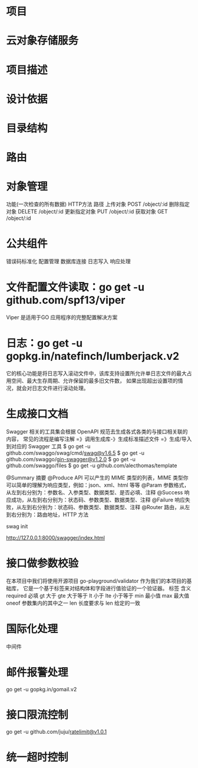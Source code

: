 # 项目
# ****云对象存储服务****

# 项目描述
<!-- 实现云数据上传下载 -->

# 设计依据
<!-- 根据检查号从数据库查询数据实现上传下载 -->

# 目录结构
<!-- 
configs：配置文件。
docs：文档集合。
global：全局变量。
internal：内部模块。
dao：数据访问层（Database Access Object），所有与数据相关的操作都会在 dao 层进行，例如 MySQL、ElasticSearch 等。
middleware：HTTP 中间件。
model：模型层，用于存放 model 对象。
routers：路由相关逻辑处理。
service：项目核心业务逻辑。
pkg：项目相关的模块包。
storage：项目生成的临时文件。
scripts：各类构建，安装，分析等操作的脚本。
third_party：第三方的资源工具，例如 Swagger UI。 
-->
# 路由
<!-- 在 RESTful API 中 HTTP 方法对应的行为动作分别如下：

GET：读取/检索动作。
POST：新增/新建动作。
PUT：更新动作，用于更新一个完整的资源，要求为幂等。
PATCH：更新动作，用于更新某一个资源的一个组成部分，也就是只需要更新该资源的某一项，就应该使用 PATCH 而不是 PUT，可以不幂等。
DELETE：删除动作。 -->

# 对象管理
功能(一次检查的所有数据)	       HTTP方法       路径
上传对象	                      POST	        /object/:id
删除指定对象	                   DELETE	     /object/:id
更新指定对象	                   PUT	         /object/:id
获取对象                           GET	         /object/:id

# 公共组件
错误码标准化
配置管理
数据库连接
日志写入
响应处理

# 文件配置文件读取：go get -u github.com/spf13/viper
Viper 是适用于GO 应用程序的完整配置解决方案

# 日志：go get -u gopkg.in/natefinch/lumberjack.v2
它的核心功能是将日志写入滚动文件中，该库支持设置所允许单日志文件的最大占用空间、最大生存周期、允许保留的最多旧文件数，
如果出现超出设置项的情况，就会对日志文件进行滚动处理。

# 生成接口文档
Swagger 相关的工具集会根据 OpenAPI 规范去生成各式各类的与接口相关联的内容，
常见的流程是编写注解 =》调用生成库-》生成标准描述文件 =》生成/导入到对应的 Swagger 工具
$ go get -u github.com/swaggo/swag/cmd/swag@v1.6.5
$ go get -u github.com/swaggo/gin-swagger@v1.2.0 
$ go get -u github.com/swaggo/files
$ go get -u github.com/alecthomas/template

@Summary	摘要
@Produce	API 可以产生的 MIME 类型的列表，MIME 类型你可以简单的理解为响应类型，例如：json、xml、html 等等
@Param	参数格式，从左到右分别为：参数名、入参类型、数据类型、是否必填、注释
@Success	响应成功，从左到右分别为：状态码、参数类型、数据类型、注释
@Failure	响应失败，从左到右分别为：状态码、参数类型、数据类型、注释
@Router	路由，从左到右分别为：路由地址，HTTP 方法

swag init

http://127.0.0.1:8000/swagger/index.html

# 接口做参数校验
在本项目中我们将使用开源项目 go-playground/validator 作为我们的本项目的基础库，
它是一个基于标签来对结构体和字段进行值验证的一个验证器。
标签	含义
required	必填
gt	大于
gte	大于等于
lt	小于
lte	小于等于
min	最小值
max	最大值
oneof	参数集内的其中之一
len	长度要求与 len 给定的一致

# 国际化处理
中间件
# 邮件报警处理
go get -u gopkg.in/gomail.v2
# 接口限流控制
go get -u github.com/juju/ratelimit@v1.0.1
# 统一超时控制
